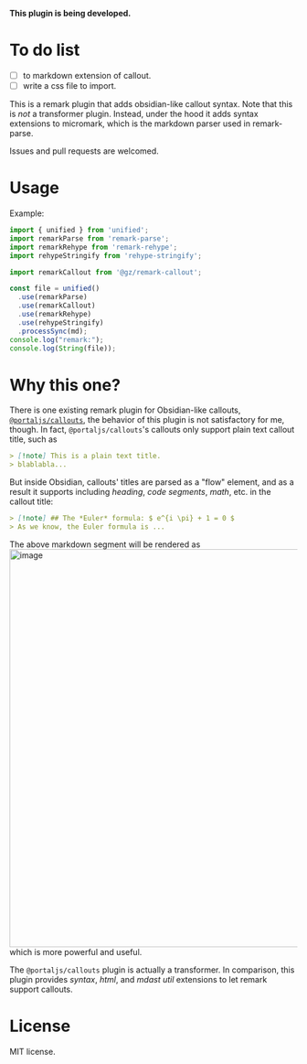 **This plugin is being developed.**

# To do list

- [ ] to markdown extension of callout.
- [ ] write a css file to import.

This is a remark plugin that adds obsidian-like callout syntax.
Note that this is *not* a transformer plugin. Instead,
under the hood it adds syntax extensions to micromark, which is the markdown parser used in remark-parse.

Issues and pull requests are welcomed.

# Usage

Example:
```ts
import { unified } from 'unified';
import remarkParse from 'remark-parse';
import remarkRehype from 'remark-rehype';
import rehypeStringify from 'rehype-stringify';

import remarkCallout from '@gz/remark-callout';

const file = unified()
  .use(remarkParse)
  .use(remarkCallout)
  .use(remarkRehype)
  .use(rehypeStringify)
  .processSync(md);
console.log("remark:");
console.log(String(file));
```

# Why this one?

There is one existing remark plugin for Obsidian-like callouts,
[`@portaljs/callouts`](https://www.npmjs.com/package/@portaljs/remark-callouts),
the behavior of this plugin is not satisfactory for me, though.
In fact, `@portaljs/callouts`'s callouts only support plain text callout title,
such as
```markdown
> [!note] This is a plain text title.
> blablabla...
```
But inside Obsidian, callouts' titles are parsed as a "flow" element,
and as a result it supports including *heading*, *code segments*, *math*, etc.
in the callout title:
```markdown
> [!note] ## The *Euler* formula: $ e^{i \pi} + 1 = 0 $
> As we know, the Euler formula is ...
```
The above markdown segment will be rendered as
<img width="696" alt="image" src="https://github.com/rk-terence/gz-remark-callout/assets/28799257/7dbfd1e4-392a-4259-8e72-5fd25e2ef537">
which is more powerful and useful.

The `@portaljs/callouts` plugin is actually a transformer. In comparison, this plugin
provides *syntax*, *html*, and *mdast util* extensions to let remark support callouts.

# License

MIT license.
